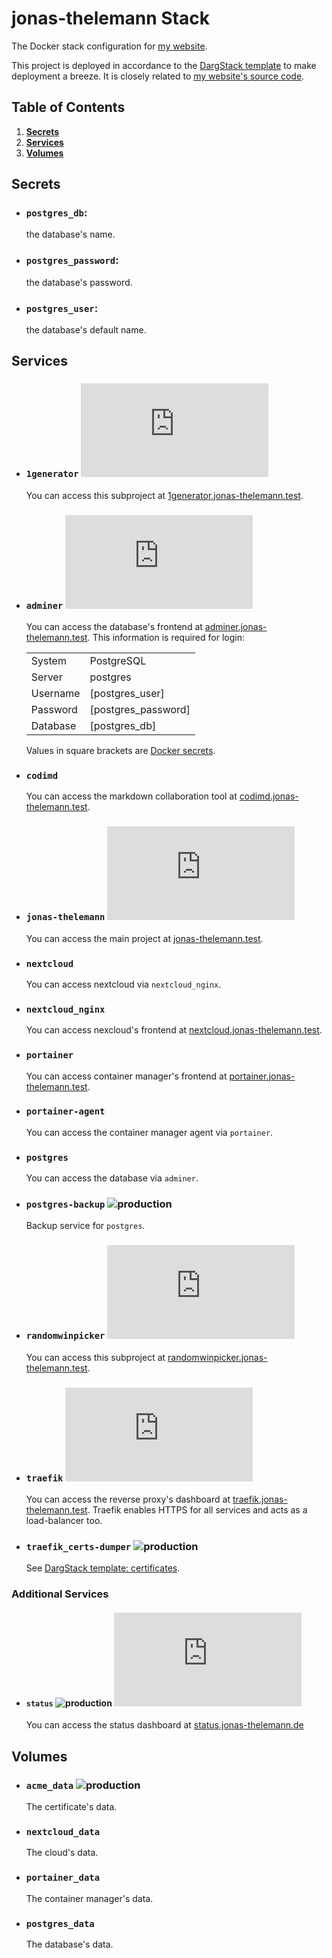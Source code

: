 # jonas-thelemann Stack

The Docker stack configuration for [my website](https://jonas-thelemann.de/).

This project is deployed in accordance to the [DargStack template](https://github.com/Dargmuesli/dargstack-template/) to make deployment a breeze. It is closely related to [my website's source code](https://github.com/dargmuesli/jonas-thelemann/).

## Table of Contents
1. **[Secrets](#secrets)**
1. **[Services](#services)**
1. **[Volumes](#volumes)**

## Secrets
- ### `postgres_db`:
  the database's name.

- ### `postgres_password`:
  the database's password.

- ### `postgres_user`:
  the database's default name.

## Services
- ### `1generator` [![Website Uptime Monitoring](https://app.statuscake.com/button/index.php?Track=2f0CqL5WTk&Days=1000&Design=6)](https://www.statuscake.com)

  You can access this subproject at [1generator.jonas-thelemann.test](https://1generator.jonas-thelemann.test/).

- ### `adminer` [![Website Uptime Monitoring](https://app.statuscake.com/button/index.php?Track=tlaGVNKSNr&Days=1000&Design=6)](https://www.statuscake.com)

  You can access the database's frontend at [adminer.jonas-thelemann.test](https://adminer.jonas-thelemann.test/).
  This information is required for login:

  |          |                     |
  | -------- | ------------------- |
  | System   | PostgreSQL          |
  | Server   | postgres            |
  | Username | [postgres_user]     |
  | Password | [postgres_password] |
  | Database | [postgres_db]       |

  Values in square brackets are [Docker secrets](https://docs.docker.com/engine/swarm/secrets/).

- ### `codimd`

  You can access the markdown collaboration tool at [codimd.jonas-thelemann.test](https://codimd.jonas-thelemann.test/).

- ### `jonas-thelemann` [![Website Uptime Monitoring](https://app.statuscake.com/button/index.php?Track=BkiZnQ1xpj&Days=1000&Design=6)](https://www.statuscake.com)

  You can access the main project at [jonas-thelemann.test](https://jonas-thelemann.test/).

- ### `nextcloud`

  You can access nextcloud via `nextcloud_nginx`.

- ### `nextcloud_nginx`

  You can access nexcloud's frontend at [nextcloud.jonas-thelemann.test](https://randomwinpicker.jonas-thelemann.test/).

- ### `portainer`

  You can access container manager's frontend at [portainer.jonas-thelemann.test](https://portainer.jonas-thelemann.test/).

- ### `portainer-agent`

  You can access the container manager agent via `portainer`.

- ### `postgres`

  You can access the database via `adminer`.

- ### `postgres-backup` ![production](https://img.shields.io/badge/-production-informational.svg?style=flat-square)

  Backup service for `postgres`.

- ### `randomwinpicker` [![Website Uptime Monitoring](https://app.statuscake.com/button/index.php?Track=VRBItScv8j&Days=1000&Design=6)](https://www.statuscake.com)

  You can access this subproject at [randomwinpicker.jonas-thelemann.test](https://randomwinpicker.jonas-thelemann.test/).

- ### `traefik` [![Website Uptime Monitoring](https://app.statuscake.com/button/index.php?Track=mbRFzFJJ0l&Days=1000&Design=6)](https://www.statuscake.com)

  You can access the reverse proxy's dashboard at [traefik.jonas-thelemann.test](https://traefik.jonas-thelemann.test/).
  Traefik enables HTTPS for all services and acts as a load-balancer too.

- ### `traefik_certs-dumper` ![production](https://img.shields.io/badge/-production-informational.svg?style=flat-square)

  See [DargStack template: certificates](https://github.com/Dargmuesli/dargstack-template/#certificates).

### Additional Services
- #### `status` ![production](https://img.shields.io/badge/-production-informational.svg?style=flat-square) [![Website Uptime Monitoring](https://app.statuscake.com/button/index.php?Track=9CFPA32m2n&Days=1000&Design=6)](https://www.statuscake.com)

  You can access the status dashboard at [status.jonas-thelemann.de](https://status.jonas-thelemann.de/)

## Volumes

- ### `acme_data` ![production](https://img.shields.io/badge/-production-informational.svg?style=flat-square)
  The certificate's data.

- ### `nextcloud_data`
  The cloud's data.

- ### `portainer_data`
  The container manager's data.

- ### `postgres_data`
  The database's data.
